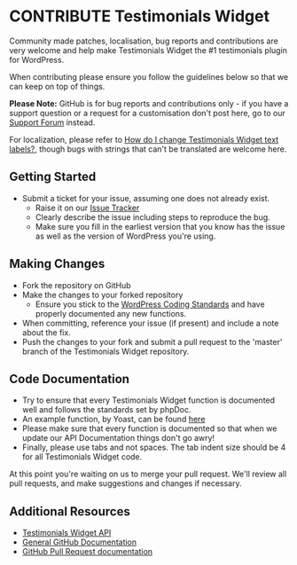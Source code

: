 # CONTRIBUTE Testimonials Widget

Community made patches, localisation, bug reports and contributions are very welcome and help make Testimonials Widget the #1 testimonials plugin for WordPress.

When contributing please ensure you follow the guidelines below so that we can keep on top of things.

__Please Note:__ GitHub is for bug reports and contributions only - if you have a support question or a request for a customisation don't post here, go to our [Support Forum](http://wordpress.org/support/plugin/testimonials-widget) instead.

For localization, please refer to [How do I change Testimonials Widget text labels?](https://aihrus.zendesk.com/entries/23691557-How-do-I-change-Testimonials-Widget-text-labels-), though bugs with strings that can't be translated are welcome here.

## Getting Started

* Submit a ticket for your issue, assuming one does not already exist.
  * Raise it on our [Issue Tracker](https://github.com/michael-cannon/testimonials-widget/issues)
  * Clearly describe the issue including steps to reproduce the bug.
  * Make sure you fill in the earliest version that you know has the issue as well as the version of WordPress you're using.

## Making Changes

* Fork the repository on GitHub
* Make the changes to your forked repository
  * Ensure you stick to the [WordPress Coding Standards](http://codex.wordpress.org/WordPress_Coding_Standards) and have properly documented any new functions.
* When committing, reference your issue (if present) and include a note about the fix.
* Push the changes to your fork and submit a pull request to the 'master' branch of the Testimonials Widget repository.

## Code Documentation

* Try to ensure that every Testimonials Widget function is documented well and follows the standards set by phpDoc.
* An example function, by Yoast, can be found [here](https://gist.github.com/jdevalk/5574677)
* Please make sure that every function is documented so that when we update our API Documentation things don't go awry!
* Finally, please use tabs and not spaces. The tab indent size should be 4 for all Testimonials Widget code.

At this point you're waiting on us to merge your pull request. We'll review all pull requests, and make suggestions and changes if necessary.


## Additional Resources
* [Testimonials Widget API](https://github.com/michael-cannon/testimonials-widget/blob/master/API.md)
* [General GitHub Documentation](http://help.github.com/)
* [GitHub Pull Request documentation](http://help.github.com/send-pull-requests/)
